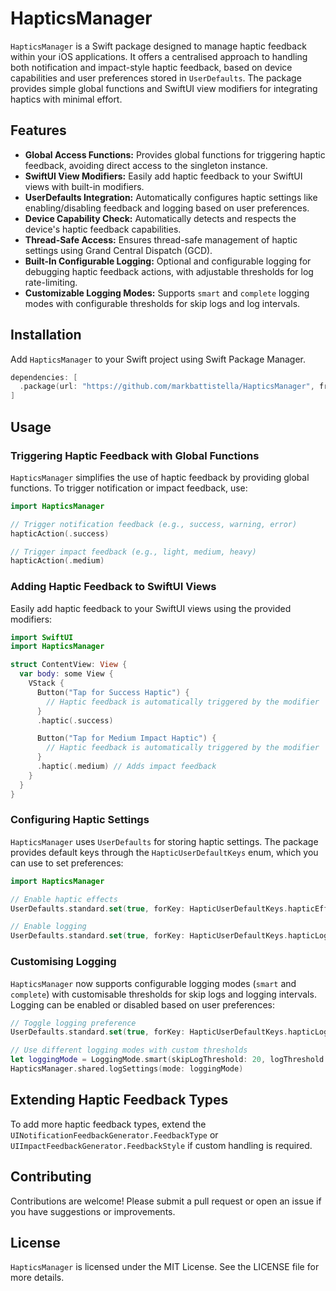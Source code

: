 # HapticsManager

`HapticsManager` is a Swift package designed to manage haptic feedback within your iOS applications. It offers a centralised approach to handling both notification and impact-style haptic feedback, based on device capabilities and user preferences stored in `UserDefaults`. The package provides simple global functions and SwiftUI view modifiers for integrating haptics with minimal effort.

## Features

- **Global Access Functions:** Provides global functions for triggering haptic feedback, avoiding direct access to the singleton instance.
- **SwiftUI View Modifiers:** Easily add haptic feedback to your SwiftUI views with built-in modifiers.
- **UserDefaults Integration:** Automatically configures haptic settings like enabling/disabling feedback and logging based on user preferences.
- **Device Capability Check:** Automatically detects and respects the device's haptic feedback capabilities.
- **Thread-Safe Access:** Ensures thread-safe management of haptic settings using Grand Central Dispatch (GCD).
- **Built-In Configurable Logging:** Optional and configurable logging for debugging haptic feedback actions, with adjustable thresholds for log rate-limiting.
- **Customizable Logging Modes:** Supports `smart` and `complete` logging modes with configurable thresholds for skip logs and log intervals.

## Installation

Add `HapticsManager` to your Swift project using Swift Package Manager.

```swift
dependencies: [
  .package(url: "https://github.com/markbattistella/HapticsManager", from: "1.0.0")
]
```

## Usage

### Triggering Haptic Feedback with Global Functions

`HapticsManager` simplifies the use of haptic feedback by providing global functions. To trigger notification or impact feedback, use:

```swift
import HapticsManager

// Trigger notification feedback (e.g., success, warning, error)
hapticAction(.success)

// Trigger impact feedback (e.g., light, medium, heavy)
hapticAction(.medium)
```

### Adding Haptic Feedback to SwiftUI Views

Easily add haptic feedback to your SwiftUI views using the provided modifiers:

```swift
import SwiftUI
import HapticsManager

struct ContentView: View {
  var body: some View {
    VStack {
      Button("Tap for Success Haptic") {
        // Haptic feedback is automatically triggered by the modifier
      }
      .haptic(.success)

      Button("Tap for Medium Impact Haptic") {
        // Haptic feedback is automatically triggered by the modifier
      }
      .haptic(.medium) // Adds impact feedback
    }
  }
}
```

### Configuring Haptic Settings

`HapticsManager` uses `UserDefaults` for storing haptic settings. The package provides default keys through the `HapticUserDefaultKeys` enum, which you can use to set preferences:

```swift
import HapticsManager

// Enable haptic effects
UserDefaults.standard.set(true, forKey: HapticUserDefaultKeys.hapticEffectsEnabled.rawValue)

// Enable logging
UserDefaults.standard.set(true, forKey: HapticUserDefaultKeys.hapticLoggingEnabled.rawValue)
```

### Customising Logging

`HapticsManager` now supports configurable logging modes (`smart` and `complete`) with customisable thresholds for skip logs and logging intervals. Logging can be enabled or disabled based on user preferences:

```swift
// Toggle logging preference
UserDefaults.standard.set(true, forKey: HapticUserDefaultKeys.hapticLoggingEnabled.rawValue)

// Use different logging modes with custom thresholds
let loggingMode = LoggingMode.smart(skipLogThreshold: 20, logThreshold: 60) // Customize thresholds
HapticsManager.shared.logSettings(mode: loggingMode)
```

## Extending Haptic Feedback Types

To add more haptic feedback types, extend the `UINotificationFeedbackGenerator.FeedbackType` or `UIImpactFeedbackGenerator.FeedbackStyle` if custom handling is required.

## Contributing

Contributions are welcome! Please submit a pull request or open an issue if you have suggestions or improvements.

## License

`HapticsManager` is licensed under the MIT License. See the LICENSE file for more details.
